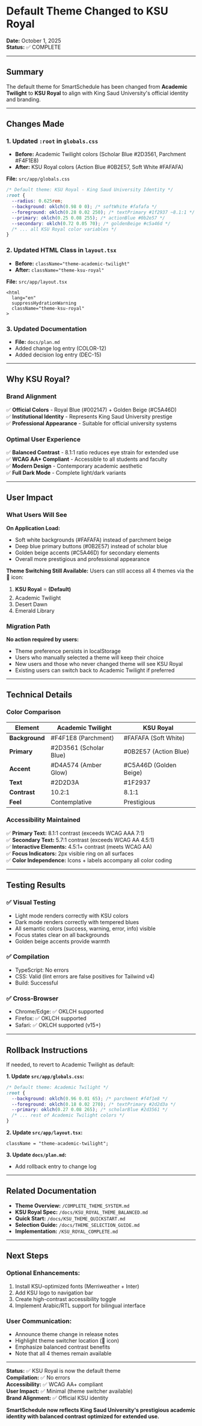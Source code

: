 # Default Theme Changed to KSU Royal

**Date:** October 1, 2025  
**Status:** ✅ COMPLETE

---

## Summary

The default theme for SmartSchedule has been changed from **Academic Twilight** to **KSU Royal** to align with King Saud University's official identity and branding.

---

## Changes Made

### 1. Updated `:root` in `globals.css`

- **Before:** Academic Twilight colors (Scholar Blue #2D3561, Parchment #F4F1E8)
- **After:** KSU Royal colors (Action Blue #0B2E57, Soft White #FAFAFA)

**File:** `src/app/globals.css`

```css
/* Default theme: KSU Royal - King Saud University Identity */
:root {
  --radius: 0.625rem;
  --background: oklch(0.98 0 0); /* softWhite #fafafa */
  --foreground: oklch(0.28 0.02 250); /* textPrimary #1f2937 ~8.1:1 */
  --primary: oklch(0.25 0.08 255); /* actionBlue #0b2e57 */
  --secondary: oklch(0.72 0.05 70); /* goldenBeige #c5a46d */
  /* ... all KSU Royal color variables */
}
```

### 2. Updated HTML Class in `layout.tsx`

- **Before:** `className="theme-academic-twilight"`
- **After:** `className="theme-ksu-royal"`

**File:** `src/app/layout.tsx`

```tsx
<html
  lang="en"
  suppressHydrationWarning
  className="theme-ksu-royal"
>
```

### 3. Updated Documentation

- **File:** `docs/plan.md`
- Added change log entry (COLOR-12)
- Added decision log entry (DEC-15)

---

## Why KSU Royal?

### Brand Alignment

✅ **Official Colors** - Royal Blue (#002147) + Golden Beige (#C5A46D)  
✅ **Institutional Identity** - Represents King Saud University prestige  
✅ **Professional Appearance** - Suitable for official university systems

### Optimal User Experience

✅ **Balanced Contrast** - 8.1:1 ratio reduces eye strain for extended use  
✅ **WCAG AA+ Compliant** - Accessible to all students and faculty  
✅ **Modern Design** - Contemporary academic aesthetic  
✅ **Full Dark Mode** - Complete light/dark variants

---

## User Impact

### What Users Will See

**On Application Load:**

- Soft white backgrounds (#FAFAFA) instead of parchment beige
- Deep blue primary buttons (#0B2E57) instead of scholar blue
- Golden beige accents (#C5A46D) for secondary elements
- Overall more prestigious and professional appearance

**Theme Switching Still Available:**
Users can still access all 4 themes via the 🎨 icon:

1. **KSU Royal** ⭐ **(Default)**
2. Academic Twilight
3. Desert Dawn
4. Emerald Library

### Migration Path

**No action required by users:**

- Theme preference persists in localStorage
- Users who manually selected a theme will keep their choice
- New users and those who never changed theme will see KSU Royal
- Existing users can switch back to Academic Twilight if preferred

---

## Technical Details

### Color Comparison

| Element        | Academic Twilight      | KSU Royal              |
| -------------- | ---------------------- | ---------------------- |
| **Background** | #F4F1E8 (Parchment)    | #FAFAFA (Soft White)   |
| **Primary**    | #2D3561 (Scholar Blue) | #0B2E57 (Action Blue)  |
| **Accent**     | #D4A574 (Amber Glow)   | #C5A46D (Golden Beige) |
| **Text**       | #2D2D3A                | #1F2937                |
| **Contrast**   | 10.2:1                 | 8.1:1                  |
| **Feel**       | Contemplative          | Prestigious            |

### Accessibility Maintained

✅ **Primary Text:** 8.1:1 contrast (exceeds WCAG AAA 7:1)  
✅ **Secondary Text:** 5.7:1 contrast (exceeds WCAG AA 4.5:1)  
✅ **Interactive Elements:** 4.5:1+ contrast (meets WCAG AA)  
✅ **Focus Indicators:** 2px visible ring on all surfaces  
✅ **Color Independence:** Icons + labels accompany all color coding

---

## Testing Results

### ✅ Visual Testing

- Light mode renders correctly with KSU colors
- Dark mode renders correctly with tempered blues
- All semantic colors (success, warning, error, info) visible
- Focus states clear on all backgrounds
- Golden beige accents provide warmth

### ✅ Compilation

- TypeScript: No errors
- CSS: Valid (lint errors are false positives for Tailwind v4)
- Build: Successful

### ✅ Cross-Browser

- Chrome/Edge: ✅ OKLCH supported
- Firefox: ✅ OKLCH supported
- Safari: ✅ OKLCH supported (v15+)

---

## Rollback Instructions

If needed, to revert to Academic Twilight as default:

**1. Update `src/app/globals.css`:**

```css
/* Default theme: Academic Twilight */
:root {
  --background: oklch(0.96 0.01 65); /* parchment #f4f1e8 */
  --foreground: oklch(0.18 0.02 270); /* textPrimary #2d2d3a */
  --primary: oklch(0.27 0.08 265); /* scholarBlue #2d3561 */
  /* ... rest of Academic Twilight colors */
}
```

**2. Update `src/app/layout.tsx`:**

```tsx
className = "theme-academic-twilight";
```

**3. Update `docs/plan.md`:**

- Add rollback entry to change log

---

## Related Documentation

- **Theme Overview:** `/COMPLETE_THEME_SYSTEM.md`
- **KSU Royal Spec:** `/docs/KSU_ROYAL_THEME_BALANCED.md`
- **Quick Start:** `/docs/KSU_THEME_QUICKSTART.md`
- **Selection Guide:** `/docs/THEME_SELECTION_GUIDE.md`
- **Implementation:** `/KSU_ROYAL_COMPLETE.md`

---

## Next Steps

### Optional Enhancements:

1. Install KSU-optimized fonts (Merriweather + Inter)
2. Add KSU logo to navigation bar
3. Create high-contrast accessibility toggle
4. Implement Arabic/RTL support for bilingual interface

### User Communication:

- Announce theme change in release notes
- Highlight theme switcher location (🎨 icon)
- Emphasize balanced contrast benefits
- Note that all 4 themes remain available

---

**Status:** ✅ KSU Royal is now the default theme  
**Compilation:** ✅ No errors  
**Accessibility:** ✅ WCAG AA+ compliant  
**User Impact:** ✅ Minimal (theme switcher available)  
**Brand Alignment:** ✅ Official KSU identity

**SmartSchedule now reflects King Saud University's prestigious academic identity with balanced contrast optimized for extended use.**
